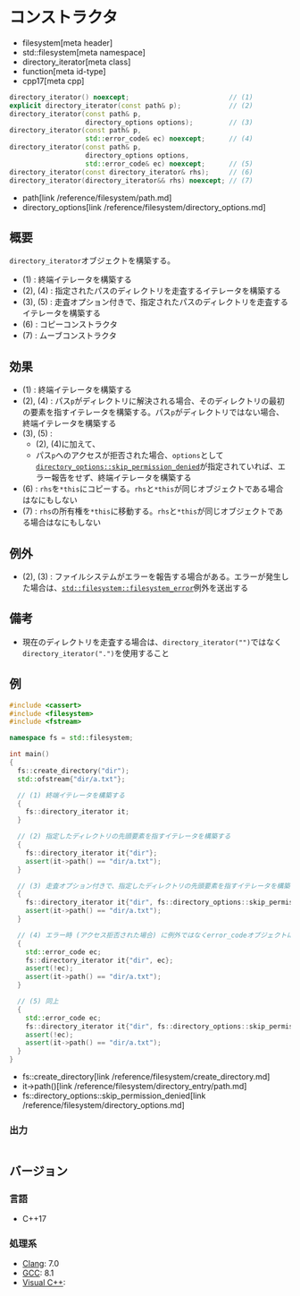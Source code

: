 # コンストラクタ
* filesystem[meta header]
* std::filesystem[meta namespace]
* directory_iterator[meta class]
* function[meta id-type]
* cpp17[meta cpp]

```cpp
directory_iterator() noexcept;                         // (1)
explicit directory_iterator(const path& p);            // (2)
directory_iterator(const path& p,
                   directory_options options);         // (3)
directory_iterator(const path& p,
                   std::error_code& ec) noexcept;      // (4)
directory_iterator(const path& p,
                   directory_options options,
                   std::error_code& ec) noexcept;      // (5)
directory_iterator(const directory_iterator& rhs);     // (6)
directory_iterator(directory_iterator&& rhs) noexcept; // (7)
```
* path[link /reference/filesystem/path.md]
* directory_options[link /reference/filesystem/directory_options.md]

## 概要
`directory_iterator`オブジェクトを構築する。

- (1) : 終端イテレータを構築する
- (2), (4) : 指定されたパスのディレクトリを走査するイテレータを構築する
- (3), (5) : 走査オプション付きで、指定されたパスのディレクトリを走査するイテレータを構築する
- (6) : コピーコンストラクタ
- (7) : ムーブコンストラクタ


## 効果
- (1) : 終端イテレータを構築する
- (2), (4) : パス`p`がディレクトリに解決される場合、そのディレクトリの最初の要素を指すイテレータを構築する。パス`p`がディレクトリではない場合、終端イテレータを構築する
- (3), (5) :
    - (2), (4)に加えて、
    - パス`p`へのアクセスが拒否された場合、`options`として[`directory_options::skip_permission_denied`](/reference/filesystem/directory_options.md)が指定されていれば、エラー報告をせず、終端イテレータを構築する
- (6) : `rhs`を`*this`にコピーする。`rhs`と`*this`が同じオブジェクトである場合はなにもしない
- (7) : `rhs`の所有権を`*this`に移動する。`rhs`と`*this`が同じオブジェクトである場合はなにもしない


## 例外
- (2), (3) : ファイルシステムがエラーを報告する場合がある。エラーが発生した場合は、[`std::filesystem::filesystem_error`](/reference/filesystem/filesystem_error.md)例外を送出する


## 備考
- 現在のディレクトリを走査する場合は、`directory_iterator("")`ではなく`directory_iterator(".")`を使用すること


## 例
```cpp example
#include <cassert>
#include <filesystem>
#include <fstream>

namespace fs = std::filesystem;

int main()
{
  fs::create_directory("dir");
  std::ofstream{"dir/a.txt"};

  // (1) 終端イテレータを構築する
  {
    fs::directory_iterator it;
  }

  // (2) 指定したディレクトリの先頭要素を指すイテレータを構築する
  {
    fs::directory_iterator it{"dir"};
    assert(it->path() == "dir/a.txt");
  }

  // (3) 走査オプション付きで、指定したディレクトリの先頭要素を指すイテレータを構築する
  {
    fs::directory_iterator it{"dir", fs::directory_options::skip_permission_denied};
    assert(it->path() == "dir/a.txt");
  }

  // (4) エラー時 (アクセス拒否された場合) に例外ではなくerror_codeオブジェクトに書き込む
  {
    std::error_code ec;
    fs::directory_iterator it{"dir", ec};
    assert(!ec);
    assert(it->path() == "dir/a.txt");
  }

  // (5) 同上
  {
    std::error_code ec;
    fs::directory_iterator it{"dir", fs::directory_options::skip_permission_denied, ec};
    assert(!ec);
    assert(it->path() == "dir/a.txt");
  }
}
```
* fs::create_directory[link /reference/filesystem/create_directory.md]
* it->path()[link /reference/filesystem/directory_entry/path.md]
* fs::directory_options::skip_permission_denied[link /reference/filesystem/directory_options.md]

### 出力
```
```

## バージョン
### 言語
- C++17

### 処理系
- [Clang](/implementation.md#clang): 7.0
- [GCC](/implementation.md#gcc): 8.1
- [Visual C++](/implementation.md#visual_cpp):
